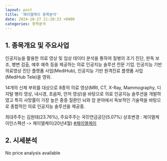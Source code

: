 ```yaml
---
layout: post
title: '제이엘케이 종목분석'
date: 2024-10-27 21:20:23 +0900
categories: 종목분석
---
```


## 1. 종목개요 및 주요사업

인공지능을 활용한 의료 영상 및 임상 데이터 분석을 통하여 질병의 조기 진단, 판독 보조, 병변 검출, 예후 예측 등을 제공하는 의료 인공지능 솔루션 전문 기업. 인공지능 기반 의료영상 진단 플랫폼 사업(MediHub), 인공지능 기반 원격진료 플랫폼 사업(MediHub Tele)을 영위.

14개의 신체 부위를 대상으로 8종의 의료 영상(MRI, CT, X-Ray, Mammography, 디지털 병리 영상, 내시경, 초음파, 안저 영상)을 바탕으로 의료 인공지능 솔루션을 개발하였고 특히 사망률이 가장 높은 중증 질환인 뇌와 암 분야에서 독보적인 기술력을 바탕으로 종합적인 의료 인공지능 솔루션을 제공중.

최대주주는 김원태(23.76%), 주요주주는 국민연금공단(5.07%) 상호변경 : 제이엘케이인스펙션 -> 제이엘케이(20년4월)
[#제이엘케이](#)

## 2. 시세분석

No price analysis available
